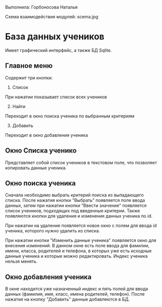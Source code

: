 Выполнила: Горбоносова Наталья

Схема взаимодействия модулей: scema.jpg

# База данных учеников

Имеет графический интерфейс, а также БД Sqlite.

## Главное меню

Содержит три кнопки:
1. Список

При нажатии показывает список всех учеников

2. Найти

Переходит в окно поиска ученика по выбранным критериям

3. Добавить

Переходит в окно добавления ученика

## Окно Списка ученико

Представляет собой список учеников в текстовом поле, что позволяет копировать данные ученика. 

## Окно поиска ученика

Сначала необходимо выбрать критерий поиска из выпадающего списка. После нажатия кнопки "Выбрать" появляется поле ввода данных, затем при нажатии кнопки "Ввести значение" появляется список учеников, подходящих под введенные критерии. Также появляются кнопки для удаления и изменения данных ученика по id. 

При нажатии на удаление появляется новое окно с полем для ввода id ученика, которого нужно удалить из списка.

При нажатии кнопки "Изменить данные ученика" появляется окно для внесения изменений. В данном окне есть поле ввода для фамилии, имени, класса, родителей и телефона, в которых уже есть исходные данные ученика и которые можно редактировать. Индекс ученика нельзя менять.

## Окно добавления ученика

В окне находится уже назначенный индекс и пять полей для ввода данных (фамилия, имя, класс, имена родителей, телефон). После нажатия на кнопку "Добавить" данные добавляются в БД.